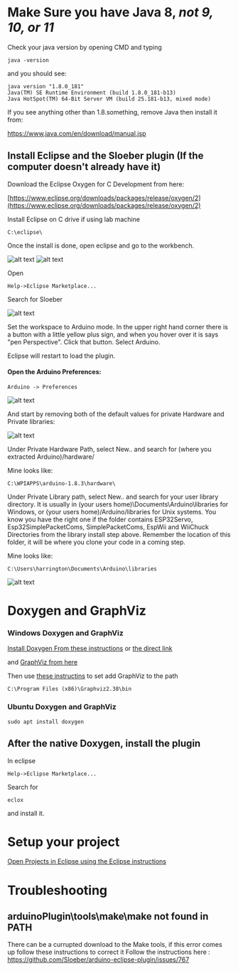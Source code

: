 # Make Sure you have Java 8, *not 9, 10, or 11*

Check your java version by opening CMD and typing 

```
java -version
```

and you should see:

```
java version "1.8.0_181"
Java(TM) SE Runtime Environment (build 1.8.0_181-b13)
Java HotSpot(TM) 64-Bit Server VM (build 25.181-b13, mixed mode)
```

If you see anything other than 1.8.something, remove Java then install it from:
  
https://www.java.com/en/download/manual.jsp  

## Install Eclipse and the Sloeber plugin (If the computer doesn't already have it)

Download the Eclipse Oxygen for C Development from here:

[https://www.eclipse.org/downloads/packages/release/oxygen/2](https://www.eclipse.org/downloads/packages/release/oxygen/2)


Install Eclipse on C drive if using lab machine

```
C:\eclipse\
```

Once the install is done, open eclipse and go to the workbench. 

![alt text](/docs/openWorkspaceOnR.png)
![alt text](/docs/goToWorkspace.png)

Open

```
Help->Eclipse Marketplace...
```

Search for Sloeber 

![alt text](/docs/installSloeber.png)

Set the workspace to Arduino mode. In the upper right hand corner there is a button with a little yellow plus sign, and when you hover over it is says "pen Perspective". Click that button. Select Arduino. 

Eclipse will restart to load the plugin.

#### Open the Arduino Preferences:

```
Arduino -> Preferences
```

![alt text](/docs/ArduinoPreferences.png)

And start by removing both of the default values for private Hardware and Private libraries:

![alt text](/docs/removePrivatePaths.png)

Under Private Hardware Path, select New.. and search for (where you extracted Arduino)/hardware/ 

Mine looks like:
```
C:\WPIAPPS\arduino-1.8.3\hardware\
```

Under Private Library path, select New.. and search for your user library directory. It is usually in (your users home)\Documents\Arduino\libraries for Windows, or (your users home)/Arduino/libraries for Unix systems. You know you have the right one if the folder contains ESP32Servo, Esp32SimplePacketComs, SimplePacketComs, EspWii and WiiChuck Directories from the library install step above. Remember the location of this folder, it will be where you clone your code in a coming step. 

Mine looks like:
```
C:\Users\harrington\Documents\Arduino\libraries
```
![alt text](/docs/setPrivateFields.png)

# Doxygen and GraphViz
### Windows Doxygen and GraphViz

[Install Doxygen From these instructions](http://www.doxygen.nl/download.html)  or [the direct link](http://doxygen.nl/files/doxygen-1.8.15-setup.exe)

and [GraphViz from here](https://graphviz.gitlab.io/_pages/Download/Download_windows.html)

Then use [these instructins]( https://www.architectryan.com/2018/03/17/add-to-the-path-on-windows-10/) to set add GraphViz to the path

```
C:\Program Files (x86)\Graphviz2.38\bin
```

### Ubuntu Doxygen and GraphViz

```
sudo apt install doxygen
```
## After the native Doxygen, install the plugin

In eclipse

```
Help->Eclipse Marketplace...
```

Search for 

```
eclox
```

and install it. 

# Setup your project

 [Open Projects in Eclipse using the Eclipse instructions](https://github.com/WPIRoboticsEngineering/RobotInterfaceBoard/blob/master/UseEclipse.md)


# Troubleshooting

## arduinoPlugin\tools\make\make not found in PATH

There can be a currupted download to the Make tools, if this error comes up follow these instructions to correct it
Follow the instructions here : https://github.com/Sloeber/arduino-eclipse-plugin/issues/767



